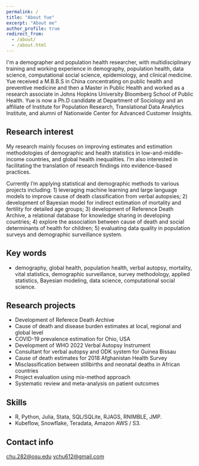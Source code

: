 ```yaml
---
permalink: /
title: "About Yue"
excerpt: "About me"
author_profile: true
redirect_from: 
  - /about/
  - /about.html
---
```


I'm a demographer and population health researcher, with multidisciplinary training and working experience in demography, population health, data science, computational social science, epidemiology, and clinical medicine. Yue received a M.B.B.S in China concentrating on public health and preventive medicine and then a Master in Public Health and worked as a research associate in Johns Hopkins University Bloomberg School of Public Health. Yue is now a Ph.D candidate at Department of Sociology and an affiliate of Institute for Population Research, Translational Data Analytics Institute, and alumni of Nationwide Center for Advanced Customer Insights. 


Research interest
------
My research mainly focuses on improving estimates and estimation methodologies of demographic and health statistics in low-and-middle-income countries, and global health inequalities. I’m also interested in facilitating the translation of research findings into evidence-based practices. 

Currently I’m applying statistical and demographic methods to various projects including: 1) leveraging machine learning and large language models to improve cause of death classification from verbal autopsies; 2) development of Bayesian model for indirect estimation of mortality and fertility for detailed age groups; 3) development of Reference Death Archive, a relational database for knowledge sharing in developing countries; 4) explore the association between cause of death and social determinants of health for children; 5) evaluating data quality in population surveys and demographic surveillance system.


Key words
------
- demography, global health, population health, verbal autopsy, mortality, vital statistics, demographic surveillance, survey methodology, applied statistics, Bayesian modeling, data science, computational social science.


Research projects
------
- Development of Referece Death Archive
- Cause of death and disease burden estimates at local, regional and global level
- COVID-19 prevalence estimation for Ohio, USA
- Development of WHO 2022 Verbal Autopsy Instrument
- Consultant for verbal autopsy and ODK system for Guinea Bissau
- Cause of death estimates for 2018 Afghanistan Health Survey
- Misclassification between stillbirths and neonatal deaths in African countries
- Project evaluation using mix-method approach
- Systematic review and meta-analysis on patient outcomes


Skills
------
- R, Python, Julia, Stata, SQL/SQLite, RJAGS, RNIMBLE, JMP.
- Kubeflow, Snowflake, Teradata, Amazon AWS / S3.


Contact info
------
[chu.282@osu.edu](mailto:chu.282@osu.edu)
[ychu612@gmail.com](mailto:ychu612@gmail.com)
